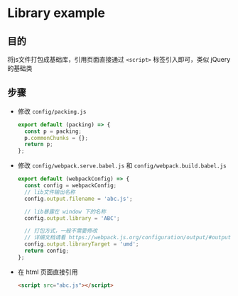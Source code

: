 # Library example

## 目的
将js文件打包成基础库，引用页面直接通过 `<script>` 标签引入即可，类似 jQuery 的基础类

## 步骤
- 修改 `config/packing.js`
    ```js
    export default (packing) => {
      const p = packing;
      p.commonChunks = {};
      return p;
    };
    ```
- 修改 `config/webpack.serve.babel.js` 和 `config/webpack.build.babel.js`
    ```js
    export default (webpackConfig) => {
      const config = webpackConfig;
      // lib文件输出名称
      config.output.filename = 'abc.js';

      // lib暴露在 window 下的名称
      config.output.library = 'ABC';

      // 打包方式，一般不需要修改
      // 详细文档请看 https://webpack.js.org/configuration/output/#output-librarytarget
      config.output.libraryTarget = 'umd';
      return config;
    };
    ```
- 在 html 页面直接引用
    ```html
    <script src="abc.js"></script>
    ```
